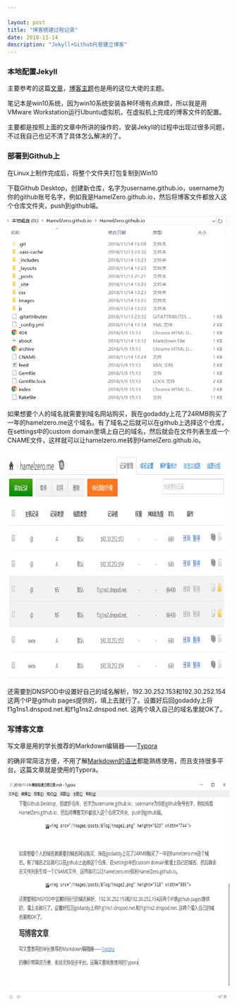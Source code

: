 ```yaml
---

layout: post
title: "博客搭建过程记录"
date: 2018-11-14
description: "Jekyll+Github托管建立博客"
---
```



### 本地配置Jekyll

主要参考的这篇[文章](http://baixin.io/2016/10/jekyll_tutorials1/ )，[博客主题](https://github.com/leopardpan/leopardpan.github.io )也是用的这位大佬的主题。

笔记本是win10系统，因为win10系统安装各种环境有点麻烦，所以我是用VMware Workstation运行Ubuntu虚拟机，在虚拟机上完成的博客文件的配置。

主要都是按照上面的文章中所讲的操作的，安装Jekyll的过程中出现过很多问题，不过我自己也记不清了具体怎么解决的了。

### 部署到Github上

在Linux上制作完成后，将整个文件夹打包复制到Win10

下载Github Desktop，创建新仓库，名字为username.github.io，username为你的github账号名字，例如我是HamelZero.github.io，然后将博客文件都放入这个仓库文件夹，push到github端。

<img src="/images/posts/Blog/image1.png" >



如果想要个人的域名就需要到域名网站购买，我在godaddy上花了24RMB购买了一年的hamelzero.me这个域名。有了域名之后就可以在github上选择这个仓库，在settings中的custom domain里填上自己的域名，然后就会在文件列表生成一个CNAME文件，这样就可以让hamelzero.me转到HamelZero.github.io。

<img src="/images/posts/Blog/image2.png" height="518" width="995">

还需要到DNSPOD中设置好自己的域名解析，192.30.252.153和192.30.252.154这两个IP是github pages提供的，填上去就行了。设置好后回godaddy上将f1g1ns1.dnspod.net.和f1g1ns2.dnspod.net. 这两个填入自己的域名里就OK了。

### 写博客文章

写文章是用的学长推荐的Markdown编辑器——[Typora](https://typora.io/)

的确非常简洁方便，不用了解[Markdown的语法](https://coding.net/help/doc/project/markdown.html)都能熟练使用，而且支持很多平台。这篇文章就是使用的Typora。

<img src="/images/posts/Blog/image3.png" height="500" width="700">
